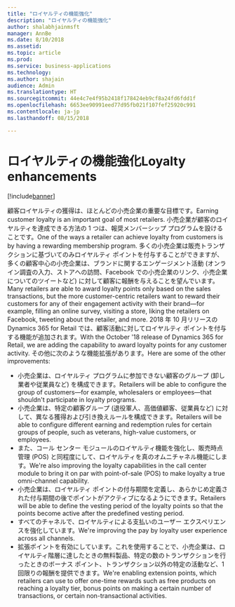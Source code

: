 ```yaml
---
title: "ロイヤルティの機能強化"
description: "ロイヤルティの機能強化"
author: shalabhjainmsft
manager: AnnBe
ms.date: 8/10/2018
ms.assetid: 
ms.topic: article
ms.prod: 
ms.service: business-applications
ms.technology: 
ms.author: shajain
audience: Admin
ms.translationtype: HT
ms.sourcegitcommit: 44e4c7e4f95b2418f178424eb9cf8a24fd6fdd1f
ms.openlocfilehash: 6653ee90991eed77d95fb021f107fef25920c991
ms.contentlocale: ja-jp
ms.lasthandoff: 08/15/2018

---
```

#  <a name="loyalty-enhancements"></a><span data-ttu-id="641e6-103">ロイヤルティの機能強化</span><span class="sxs-lookup"><span data-stu-id="641e6-103">Loyalty enhancements</span></span>

[!include[banner](../../includes/banner.md)]

<span data-ttu-id="641e6-104">顧客ロイヤルティの獲得は、ほとんどの小売企業の重要な目標です。</span><span class="sxs-lookup"><span data-stu-id="641e6-104">Earning customer loyalty is an important goal of most retailers.</span></span> <span data-ttu-id="641e6-105">小売企業が顧客のロイヤルティを達成できる方法の 1 つは、報奨メンバーシップ プログラムを設けることです。</span><span class="sxs-lookup"><span data-stu-id="641e6-105">One of the ways a retailer can achieve loyalty from customers is by having a rewarding membership program.</span></span> <span data-ttu-id="641e6-106">多くの小売企業は販売トランザクションに基づいてのみロイヤルティ ポイントを付与することができますが、多くの顧客中心の小売企業は、ブランドに関するエンゲージメント活動 (オンライン調査の入力、ストアへの訪問、Facebook での小売企業のリンク、小売企業についてのツイートなど) に対して顧客に報酬を与えることを望んでいます。</span><span class="sxs-lookup"><span data-stu-id="641e6-106">Many retailers are able to award loyalty points only based on the sales transactions, but the more customer-centric retailers want to reward their customers for any of their engagement activity with their brand—for example, filling an online survey, visiting a store, liking the retailers on Facebook, tweeting about the retailer, and more.</span></span> <span data-ttu-id="641e6-107">2018 年 10 月リリースの Dynamics 365 for Retail では、顧客活動に対してロイヤルティ ポイントを付与する機能が追加されます。</span><span class="sxs-lookup"><span data-stu-id="641e6-107">With the October '18 release of Dynamics 365 for Retail, we are adding the capability to award loyalty points for any customer activity.</span></span> <span data-ttu-id="641e6-108">その他に次のような機能拡張があります。</span><span class="sxs-lookup"><span data-stu-id="641e6-108">Here are some of the other improvements:</span></span>

- <span data-ttu-id="641e6-109">小売企業は、ロイヤルティ プログラムに参加できない顧客のグループ (卸し業者や従業員など) を構成できます。</span><span class="sxs-lookup"><span data-stu-id="641e6-109">Retailers will be able to configure the group of customers—for example, wholesalers or employees—that shouldn't participate in loyalty programs.</span></span> 
- <span data-ttu-id="641e6-110">小売企業は、特定の顧客グループ (退役軍人、高価値顧客、従業員など) に対して、異なる獲得および引き換えルールを構成できます。</span><span class="sxs-lookup"><span data-stu-id="641e6-110">Retailers will be able to configure different earning and redemption rules for certain groups of people, such as veterans, high-value customers, or employees.</span></span> 
- <span data-ttu-id="641e6-111">また、コール センター モジュールのロイヤルティ機能を強化し、販売時点管理 (POS) と同程度にして、ロイヤルティを真のオムニチャネル機能にします。</span><span class="sxs-lookup"><span data-stu-id="641e6-111">We're also improving the loyalty capabilities in the call center module to bring it on par with point-of-sale (POS) to make loyalty a true omni-channel capability.</span></span>
- <span data-ttu-id="641e6-112">小売企業は、ロイヤルティ ポイントの付与期間を定義し、あらかじめ定義された付与期間の後でポイントがアクティブになるようにできます。</span><span class="sxs-lookup"><span data-stu-id="641e6-112">Retailers will be able to define the vesting period of the loyalty points so that the points become active after the predefined vesting period.</span></span>
- <span data-ttu-id="641e6-113">すべてのチャネルで、ロイヤルティによる支払いのユーザー エクスペリエンスを強化しています。</span><span class="sxs-lookup"><span data-stu-id="641e6-113">We're improving the pay by loyalty user experience across all channels.</span></span>
- <span data-ttu-id="641e6-114">拡張ポイントを有効にしています。これを使用することで、小売企業は、ロイヤルティ階層に達したときの無料製品、特定の数のトランザクションを行ったときのボーナス ポイント、トランザクション以外の特定の活動など、1 回限りの報酬を提供できます。</span><span class="sxs-lookup"><span data-stu-id="641e6-114">We're enabling extension points, which retailers can use to offer one-time rewards such as free products on reaching a loyalty tier, bonus points on making a certain number of transactions, or certain non-transactional activities.</span></span>

